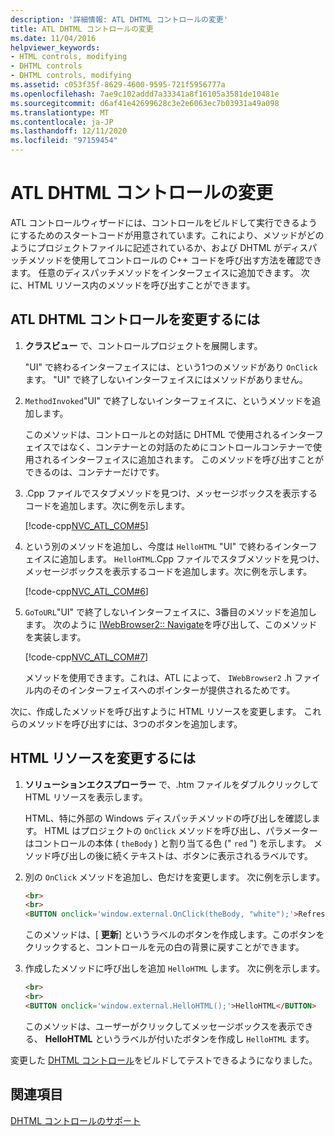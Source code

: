 ```yaml
---
description: '詳細情報: ATL DHTML コントロールの変更'
title: ATL DHTML コントロールの変更
ms.date: 11/04/2016
helpviewer_keywords:
- HTML controls, modifying
- DHTML controls
- DHTML controls, modifying
ms.assetid: c053f35f-8629-4600-9595-721f5956777a
ms.openlocfilehash: 7ae9c102addd7a33341a8f16105a3581de10481e
ms.sourcegitcommit: d6af41e42699628c3e2e6063ec7b03931a49a098
ms.translationtype: MT
ms.contentlocale: ja-JP
ms.lasthandoff: 12/11/2020
ms.locfileid: "97159454"
---
```

# <a name="modifying-the-atl-dhtml-control"></a>ATL DHTML コントロールの変更

ATL コントロールウィザードには、コントロールをビルドして実行できるようにするためのスタートコードが用意されています。これにより、メソッドがどのようにプロジェクトファイルに記述されているか、および DHTML がディスパッチメソッドを使用してコントロールの C++ コードを呼び出す方法を確認できます。 任意のディスパッチメソッドをインターフェイスに追加できます。 次に、HTML リソース内のメソッドを呼び出すことができます。

## <a name="to-modify-the-atl-dhtml-control"></a>ATL DHTML コントロールを変更するには

1. **クラスビュー** で、コントロールプロジェクトを展開します。

   "UI" で終わるインターフェイスには、という1つのメソッドがあり `OnClick` ます。 "UI" で終了しないインターフェイスにはメソッドがありません。

1. `MethodInvoked`"UI" で終了しないインターフェイスに、というメソッドを追加します。

   このメソッドは、コントロールとの対話に DHTML で使用されるインターフェイスではなく、コンテナーとの対話のためにコントロールコンテナーで使用されるインターフェイスに追加されます。 このメソッドを呼び出すことができるのは、コンテナーだけです。

1. .Cpp ファイルでスタブメソッドを見つけ、メッセージボックスを表示するコードを追加します。次に例を示します。

   [!code-cpp[NVC_ATL_COM#5](../atl/codesnippet/cpp/modifying-the-atl-dhtml-control_1.cpp)]

1. という別のメソッドを追加し、今度は `HelloHTML` "UI" で終わるインターフェイスに追加します。 `HelloHTML`.Cpp ファイルでスタブメソッドを見つけ、メッセージボックスを表示するコードを追加します。次に例を示します。

   [!code-cpp[NVC_ATL_COM#6](../atl/codesnippet/cpp/modifying-the-atl-dhtml-control_2.cpp)]

1. `GoToURL`"UI" で終了しないインターフェイスに、3番目のメソッドを追加します。 次のように [IWebBrowser2:: Navigate](/previous-versions//aa752133\(v=vs.85\))を呼び出して、このメソッドを実装します。

   [!code-cpp[NVC_ATL_COM#7](../atl/codesnippet/cpp/modifying-the-atl-dhtml-control_3.cpp)]

   メソッドを使用できます。これは、ATL によって、 `IWebBrowser2` .h ファイル内のそのインターフェイスへのポインターが提供されるためです。

次に、作成したメソッドを呼び出すように HTML リソースを変更します。 これらのメソッドを呼び出すには、3つのボタンを追加します。

## <a name="to-modify-the-html-resource"></a>HTML リソースを変更するには

1. **ソリューションエクスプローラー** で、.htm ファイルをダブルクリックして HTML リソースを表示します。

   HTML、特に外部の Windows ディスパッチメソッドの呼び出しを確認します。 HTML はプロジェクトの `OnClick` メソッドを呼び出し、パラメーターはコントロールの本体 ( `theBody` ) と割り当てる色 (" `red` ") を示します。 メソッド呼び出しの後に続くテキストは、ボタンに表示されるラベルです。

1. 別の `OnClick` メソッドを追加し、色だけを変更します。 次に例を示します。

    ```html
    <br>
    <br>
    <BUTTON onclick='window.external.OnClick(theBody, "white");'>Refresh</BUTTON>
    ```

   このメソッドは、[ **更新**] というラベルのボタンを作成します。このボタンをクリックすると、コントロールを元の白の背景に戻すことができます。

1. 作成したメソッドに呼び出しを追加 `HelloHTML` します。 次に例を示します。

    ```html
    <br>
    <br>
    <BUTTON onclick='window.external.HelloHTML();'>HelloHTML</BUTTON>
    ```

   このメソッドは、ユーザーがクリックしてメッセージボックスを表示できる、 **HelloHTML** というラベルが付いたボタンを作成し `HelloHTML` ます。

変更した [DHTML コントロール](../atl/testing-the-modified-atl-dhtml-control.md)をビルドしてテストできるようになりました。

## <a name="see-also"></a>関連項目

[DHTML コントロールのサポート](../atl/atl-support-for-dhtml-controls.md)
